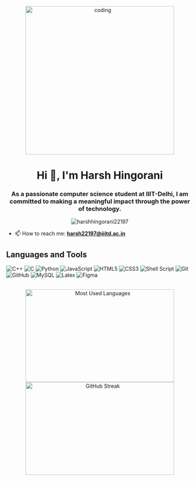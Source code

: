 <div align="center" >
  <img width="400" src="https://cdn.dribbble.com/users/1162077/screenshots/3848914/programmer.gif" alt="coding">
</div>

<h1 align="center">Hi 👋, I'm Harsh Hingorani</h1>
<h3 align="center">As a passionate computer science student at IIIT-Delhi, I am committed to making a meaningful impact through the power of technology.</h3>

<p align="center">
  <img src="https://komarev.com/ghpvc/?username=harshhingorani22197&label=Profile%20views&color=0e75b6&style=flat" alt="harshhingorani22197" />
</p>

- 📫 How to reach me: **harsh22197@iiitd.ac.in**

## Languages and Tools

![C++](https://img.shields.io/badge/C++-00599C.svg?style=for-the-badge&logo=cpp&logoColor=white)
![C](https://img.shields.io/badge/C-A8B9CC.svg?style=for-the-badge&logo=C&logoColor=black)
![Python](https://img.shields.io/badge/Python-3776AB.svg?style=for-the-badge&logo=Python&logoColor=white)
![JavaScript](https://img.shields.io/badge/javascript-%23323330.svg?style=for-the-badge&logo=javascript&logoColor=%23F7DF1E)
![HTML5](https://img.shields.io/badge/html5-%23E34F26.svg?style=for-the-badge&logo=html5&logoColor=white)
![CSS3](https://img.shields.io/badge/css3-%231572B6.svg?style=for-the-badge&logo=css3&logoColor=white)
![Shell Script](https://img.shields.io/badge/shell_script-%23121011.svg?style=for-the-badge&logo=gnu-bash&logoColor=white)
![Git](https://img.shields.io/badge/git-%23F05033.svg?style=for-the-badge&logo=git&logoColor=white)
![GitHub](https://img.shields.io/badge/github-%23121011.svg?style=for-the-badge&logo=github&logoColor=white)
![MySQL](https://img.shields.io/badge/MySQL-4479A1.svg?style=for-the-badge&logo=MySQL&logoColor=white)
![Latex](https://img.shields.io/badge/LaTeX-008080.svg?style=for-the-badge&logo=LaTeX&logoColor=white)
![Figma](https://img.shields.io/badge/figma-%23F24E1E.svg?style=for-the-badge&logo=figma&logoColor=white)


## 

<div align="center">
  <img width="400" height="250" src="https://github-readme-stats.vercel.app/api/top-langs/?username=harshhingorani22197&theme=tokyonight&layout=compact&hide_border=true" alt="Most Used Languages" />
  <img width="400" height="250" src="https://github-readme-streak-stats.herokuapp.com/?user=harshhingorani22197&theme=tokyonight&hide_border=true" alt="GitHub Streak" />
</div>
